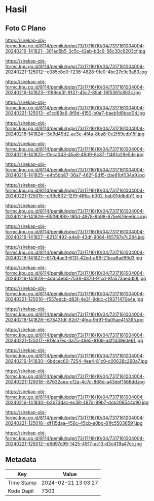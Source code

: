# Hasil

## Foto C Plano

https://sirekap-obj-formc.kpu.go.id/8114/pemilu/pdpr/73/17/16/10/04/7317161004004-20240216-141821--301ad5b5-3c5c-42ab-b3c9-56c30c6203cf.jpg

https://sirekap-obj-formc.kpu.go.id/8114/pemilu/pdpr/73/17/16/10/04/7317161004004-20240221-125012--c085c8c0-7236-4828-9fe0-4bc27c9c3a83.jpg

https://sirekap-obj-formc.kpu.go.id/8114/pemilu/pdpr/73/17/16/10/04/7317161004004-20240216-141823--1198ed3f-9137-45c7-85af-18f5361c803c.jpg

https://sirekap-obj-formc.kpu.go.id/8114/pemilu/pdpr/73/17/16/10/04/7317161004004-20240221-125013--d1cd69a6-8f9d-4150-b0a7-baeb1d9bed04.jpg

https://sirekap-obj-formc.kpu.go.id/8114/pemilu/pdpr/73/17/16/10/04/7317161004004-20240216-141824--3d9d49d2-ae3e-4f4a-8ba8-0c2f59edb15f.jpg

https://sirekap-obj-formc.kpu.go.id/8114/pemilu/pdpr/73/17/16/10/04/7317161004004-20240216-141825--ffeca043-45a8-49d9-8c87-f1461a29e5de.jpg

https://sirekap-obj-formc.kpu.go.id/8114/pemilu/pdpr/73/17/16/10/04/7317161004004-20240216-141825--e4b5bb87-36a7-462f-9d15-cbe81bf034a9.jpg

https://sirekap-obj-formc.kpu.go.id/8114/pemilu/pdpr/73/17/16/10/04/7317161004004-20240221-125015--cff9e802-12f9-465a-b002-bab01ddbdb11.jpg

https://sirekap-obj-formc.kpu.go.id/8114/pemilu/pdpr/73/17/16/10/04/7317161004004-20240216-141826--65f9b893-180d-4978-9b98-675e876ee6cc.jpg

https://sirekap-obj-formc.kpu.go.id/8114/pemilu/pdpr/73/17/16/10/04/7317161004004-20240216-141827--82131492-a4e9-43df-9084-f65787e7c284.jpg

https://sirekap-obj-formc.kpu.go.id/8114/pemilu/pdpr/73/17/16/10/04/7317161004004-20240216-141827--817b4ae3-613f-42ed-aff9-21bca6ad96d3.jpg

https://sirekap-obj-formc.kpu.go.id/8114/pemilu/pdpr/73/17/16/10/04/7317161004004-20240216-141828--4ddc4eb5-7536-4370-91cd-8fa573aedd58.jpg

https://sirekap-obj-formc.kpu.go.id/8114/pemilu/pdpr/73/17/16/10/04/7317161004004-20240221-125016--f557edcb-d83f-4e31-9ddc-c19371470e4e.jpg

https://sirekap-obj-formc.kpu.go.id/8114/pemilu/pdpr/73/17/16/10/04/7317161004004-20240216-141828--678431df-62d7-4fea-9d91-9a05ae415395.jpg

https://sirekap-obj-formc.kpu.go.id/8114/pemilu/pdpr/73/17/16/10/04/7317161004004-20240221-125017--919ca7ec-3a75-49e5-8169-a4f1d39e0e61.jpg

https://sirekap-obj-formc.kpu.go.id/8114/pemilu/pdpr/73/17/16/10/04/7317161004004-20240216-141830--6bdcec60-7254-4ee4-81c0-c00638c290a7.jpg

https://sirekap-obj-formc.kpu.go.id/8114/pemilu/pdpr/73/17/16/10/04/7317161004004-20240221-125018--87632aea-cf2a-4c7c-868d-a43def1568dd.jpg

https://sirekap-obj-formc.kpu.go.id/8114/pemilu/pdpr/73/17/16/10/04/7317161004004-20240216-141830--b2b73dac-ec38-487d-99b7-dcb208544c90.jpg

https://sirekap-obj-formc.kpu.go.id/8114/pemilu/pdpr/73/17/16/10/04/7317161004004-20240221-125018--df115daa-456c-45cb-a0bc-81fc55036591.jpg

https://sirekap-obj-formc.kpu.go.id/8114/pemilu/pdpr/73/17/16/10/04/7317161004004-20240221-125012--e6d97c99-1425-4917-ac13-d3c411fa47cc.jpg


## Metadata

| Key        | Value               |
| ---------- | ------------------- |
| Time Stamp | 2024-02-21 13:03:27 |
| Kode Dapil | 7303                |



